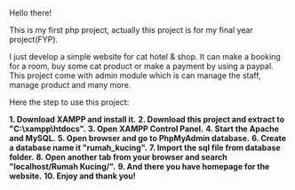 Hello there!

This is my first php project, actually this project is for my final year project(FYP).

I just develop a simple website for cat hotel & shop. It can make a booking for a room, buy some cat product or make a payment by using a paypal.
This project come with admin module which is can manage the staff, manage product and many more.

Here the step to use this project:

**1. Download XAMPP and install it.**
**2. Download this project and extract to "C:\xampp\htdocs\".**
**3. Open XAMPP Control Panel.**
**4. Start the Apache and MySQL.**
**5. Open browser and go to PhpMyAdmin database.**
**6. Create a database name it "rumah_kucing".**
**7. Import the sql file from database folder.**
**8. Open another tab from your browser and search "localhost/Rumah Kucing/".**
**9. And there you have homepage for the website.**
**10. Enjoy and thank you!**
